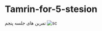 # Tamrin-for-5-stesion
تمرین های جلسه پنجم
![sc](https://user-images.githubusercontent.com/111405499/216912085-b89a1e0e-99ce-4816-ba58-0f0ab66ac9e2.jpg)
